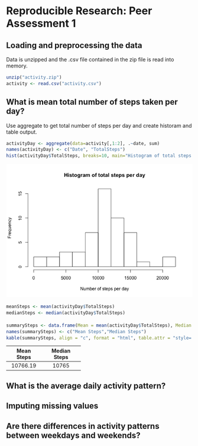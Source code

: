 # Reproducible Research: Peer Assessment 1



## Loading and preprocessing the data

Data is unzipped and the .csv file contained in the zip file is read into memory.


```r
unzip("activity.zip")
activity <- read.csv("activity.csv")
```

## What is mean total number of steps taken per day?

Use aggregate to get total number of steps per day and create historam and table output.


```r
activityDay <- aggregate(data=activity[,1:2], .~date, sum)
names(activityDay) <- c("Date", "TotalSteps")
hist(activityDay$TotalSteps, breaks=10, main="Histogram of total steps per day", xlab="Number of steps per day")
```

![](PA1_template_files/figure-html/meanSteps-1.png)<!-- -->

```r
meanSteps <- mean(activityDay$TotalSteps)
medianSteps <- median(activityDay$TotalSteps)

summarySteps <- data.frame(Mean = mean(activityDay$TotalSteps), Median = median(activityDay$TotalSteps))
names(summarySteps) <- c("Mean Steps","Median Steps")
kable(summarySteps, align = "c", format = "html", table.attr = "style='width:40%;'")
```

<table style='width:40%;'>
 <thead>
  <tr>
   <th style="text-align:center;"> Mean Steps </th>
   <th style="text-align:center;"> Median Steps </th>
  </tr>
 </thead>
<tbody>
  <tr>
   <td style="text-align:center;"> 10766.19 </td>
   <td style="text-align:center;"> 10765 </td>
  </tr>
</tbody>
</table>


## What is the average daily activity pattern?



## Imputing missing values



## Are there differences in activity patterns between weekdays and weekends?
